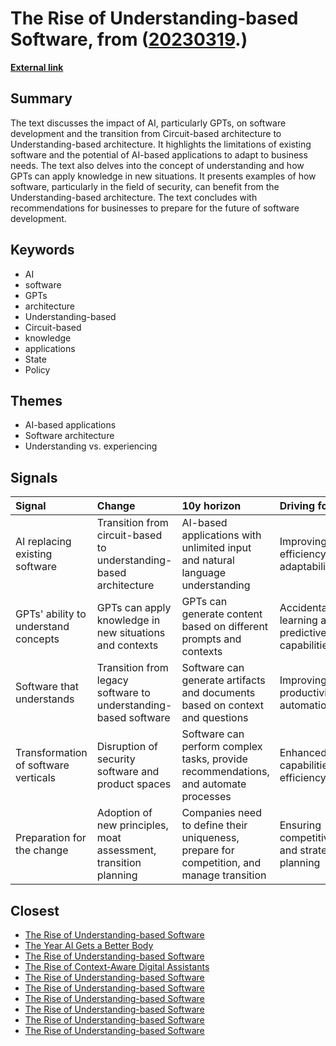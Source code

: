# __The Rise of Understanding-based Software__, from ([20230319](https://kghosh.substack.com/p/20230319).)

__[External link](https://danielmiessler.com/blog/spqa-ai-architecture-replace-existing-software/?mc_cid=e905381c2f&mc_eid=794406189d)__



## Summary

The text discusses the impact of AI, particularly GPTs, on software development and the transition from Circuit-based architecture to Understanding-based architecture. It highlights the limitations of existing software and the potential of AI-based applications to adapt to business needs. The text also delves into the concept of understanding and how GPTs can apply knowledge in new situations. It presents examples of how software, particularly in the field of security, can benefit from the Understanding-based architecture. The text concludes with recommendations for businesses to prepare for the future of software development.

## Keywords

* AI
* software
* GPTs
* architecture
* Understanding-based
* Circuit-based
* knowledge
* applications
* State
* Policy

## Themes

* AI-based applications
* Software architecture
* Understanding vs. experiencing

## Signals

| Signal                               | Change                                                            | 10y horizon                                                                               | Driving force                                   |
|:-------------------------------------|:------------------------------------------------------------------|:------------------------------------------------------------------------------------------|:------------------------------------------------|
| AI replacing existing software       | Transition from circuit-based to understanding-based architecture | AI-based applications with unlimited input and natural language understanding             | Improving efficiency and adaptability           |
| GPTs' ability to understand concepts | GPTs can apply knowledge in new situations and contexts           | GPTs can generate content based on different prompts and contexts                         | Accidental learning and predictive capabilities |
| Software that understands            | Transition from legacy software to understanding-based software   | Software can generate artifacts and documents based on context and questions              | Improving productivity and automation           |
| Transformation of software verticals | Disruption of security software and product spaces                | Software can perform complex tasks, provide recommendations, and automate processes       | Enhanced capabilities and efficiency            |
| Preparation for the change           | Adoption of new principles, moat assessment, transition planning  | Companies need to define their uniqueness, prepare for competition, and manage transition | Ensuring competitiveness and strategic planning |

## Closest

* [The Rise of Understanding-based Software](2feb921909e9c0903f0cd9af69456416)
* [The Year AI Gets a Better Body](1f0a208e60ca217eb543648a46fe44ad)
* [The Rise of Understanding-based Software](2feb921909e9c0903f0cd9af69456416)
* [The Rise of Context-Aware Digital Assistants](46267bf4740b29117588f603a5c41280)
* [The Rise of Understanding-based Software](2feb921909e9c0903f0cd9af69456416)
* [The Rise of Understanding-based Software](2feb921909e9c0903f0cd9af69456416)
* [The Rise of Understanding-based Software](2feb921909e9c0903f0cd9af69456416)
* [The Rise of Understanding-based Software](2feb921909e9c0903f0cd9af69456416)
* [The Rise of Understanding-based Software](2feb921909e9c0903f0cd9af69456416)
* [The Rise of Understanding-based Software](2feb921909e9c0903f0cd9af69456416)